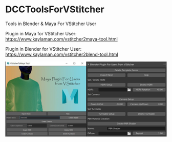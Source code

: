 # DCCToolsForVStitcher
Tools in Blender &amp; Maya For VStitcher User 

Plugin in Maya for VStitcher User: https://www.kaylaman.com/vstitcher2maya-tool.html

Plugin in Blender for VStitcher User: https://www.kaylaman.com/vstitcher2blend-tool.html

![alt text](https://github.com/moonyuet/DCCToolsForVStitcher/blob/main/Maya%20VS%20Blender.png?raw=true)

